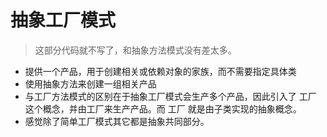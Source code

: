 # 抽象工厂模式
> 这部分代码就不写了，和抽象方法模式没有差太多。

* 提供一个产品，用于创建相关或依赖对象的家族，而不需要指定具体类
* 使用抽象方法来创建一组相关产品
* 与工厂方法模式的区别在于抽象工厂模式会生产多个产品，因此引入了 工厂 这个概念，并由工厂来生产产品。而 工厂 就是由子类实现的抽象概念。
* 感觉除了简单工厂模式其它都是抽象共同部分。